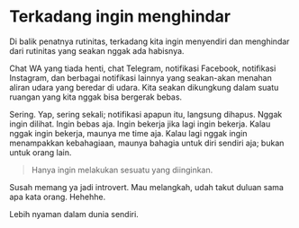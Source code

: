 # Terkadang ingin menghindar

Di balik penatnya rutinitas, terkadang kita ingin menyendiri dan menghindar dari rutinitas yang seakan nggak ada habisnya.

Chat WA yang tiada henti, chat Telegram, notifikasi Facebook, notifikasi Instagram, dan berbagai notifikasi lainnya yang seakan-akan menahan aliran udara yang beredar di udara. Kita seakan dikungkung dalam suatu ruangan yang kita nggak bisa bergerak bebas.

Sering. Yap, sering sekali; notifikasi apapun itu, langsung dihapus. Nggak ingin dilihat. Ingin bebas aja. Ingin bekerja jika lagi ingin bekerja. Kalau nggak ingin bekerja, maunya me time aja. Kalau lagi nggak ingin menampakkan kebahagiaan, maunya bahagia untuk diri sendiri aja; bukan untuk orang lain.

> Hanya ingin melakukan sesuatu yang diinginkan.

Susah memang ya jadi introvert. Mau melangkah, udah takut duluan sama apa kata orang. Hehehhe.

Lebih nyaman dalam dunia sendiri.